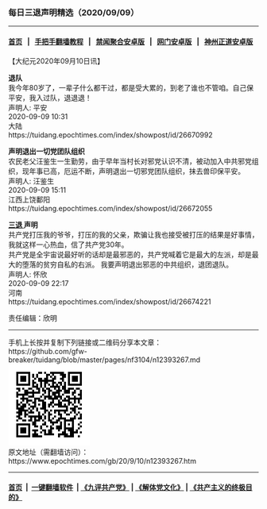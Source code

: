 ### 每日三退声明精选（2020/09/09）
------------------------

#### [首页](https://github.com/gfw-breaker/banned-news1/blob/master/README.md) &nbsp;&nbsp;|&nbsp;&nbsp; [手把手翻墙教程](https://github.com/gfw-breaker/guides/wiki) &nbsp;&nbsp;|&nbsp;&nbsp; [禁闻聚合安卓版](https://github.com/gfw-breaker/bn-android) &nbsp;&nbsp;|&nbsp;&nbsp; [网门安卓版](https://github.com/oGate2/oGate) &nbsp;&nbsp;|&nbsp;&nbsp; [神州正道安卓版](https://github.com/SzzdOgate/update) 



<div class="post_content" id="artbody" itemprop="articleBody">
 <!-- article content begin -->
 <p>
  【大纪元2020年09月10日讯】
 </p>
 <p>
  <strong>
   退队
  </strong>
  <br/>
  我今年80岁了，一辈子什么都干过，都是受大累的，到老了谁也不管咱。自己保平安，我入过队，退退退！
  <br/>
  声明人: 平安
  <br/>
  2020-09-09 10:31
  <br/>
  大陆
  <br/>
  https://tuidang.epochtimes.com/index/showpost/id/26670992
 </p>
 <p>
  <strong>
   声明退出一切党团队组织
  </strong>
  <br/>
  农民老父汪鉴生一生勤劳，由于早年当村长对邪党认识不清，被动加入中共邪党组织，现年事已高，厄运不断，声明退出一切邪党团队组织，抺去兽印保平安。
  <br/>
  声明人: 汪鉴生
  <br/>
  2020-09-09 15:11
  <br/>
  江西上饶鄱阳
  <br/>
  https://tuidang.epochtimes.com/index/showpost/id/26672055
 </p>
 <p>
  <strong>
   <a href="https://www.epochtimes.com/gb/tag/%E4%B8%89%E9%80%80.html">
    三退
   </a>
   声明
  </strong>
  <br/>
  共产党打压我的爷爷，打压的我的父亲，欺骗让我也接受被打压的结果是好事情，我就这样一心热血，信了共产党30年。
  <br/>
  共产党是全宇宙说最好听的话却是最邪恶的，共产党喊着它是最大的左派，却是最大的堕落的贫穷自私的右派。 我要声明退出邪恶的中共组织，退团退队。
  <br/>
  声明人: 怀欣
  <br/>
  2020-09-09 22:17
  <br/>
  河南
  <br/>
  https://tuidang.epochtimes.com/index/showpost/id/26674221
 </p>
 <p>
  责任编辑：欣明
 </p>
 <!-- article content end -->
 <div id="below_article_ad">
 </div>
</div>

<hr/>
手机上长按并复制下列链接或二维码分享本文章：<br/>
https://github.com/gfw-breaker/tuidang/blob/master/pages/nf3104/n12393267.md <br/>
<a href='https://github.com/gfw-breaker/tuidang/blob/master/pages/nf3104/n12393267.md'><img src='https://github.com/gfw-breaker/tuidang/blob/master/pages/nf3104/n12393267.md.png'/></a> <br/>
原文地址（需翻墙访问）：https://www.epochtimes.com/gb/20/9/10/n12393267.htm


------------------------
#### [首页](https://github.com/gfw-breaker/banned-news/blob/master/README.md) &nbsp;|&nbsp; [一键翻墙软件](https://github.com/gfw-breaker/nogfw/blob/master/README.md) &nbsp;| [《九评共产党》](https://github.com/gfw-breaker/9ping.md/blob/master/README.md#九评之一评共产党是什么) | [《解体党文化》](https://github.com/gfw-breaker/jtdwh.md/blob/master/README.md) | [《共产主义的终极目的》](https://github.com/gfw-breaker/gczydzjmd.md/blob/master/README.md)


<img src='http://gfw-breaker.win/tuidang/pages/nf3104/n12393267.md' width='0px' height='0px'/>
